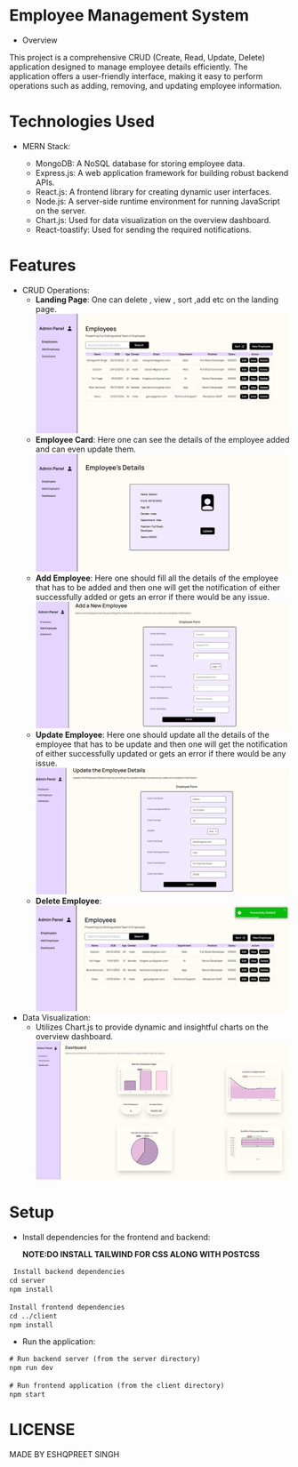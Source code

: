 # Employee Management System

- Overview

This project is a comprehensive CRUD (Create, Read, Update, Delete) application designed to manage employee details efficiently. The application offers a user-friendly interface, making it easy to perform operations such as adding, removing, and updating employee information.

# Technologies Used

- MERN Stack:

  - MongoDB: A NoSQL database for storing employee data.
  - Express.js: A web application framework for building robust backend APIs.
  - React.js: A frontend library for creating dynamic user interfaces.
  - Node.js: A server-side runtime environment for running JavaScript on the server.
  - Chart.js: Used for data visualization on the overview dashboard.
  - React-toastify: Used for sending the required notifications.

# Features

- CRUD Operations:
  - **Landing Page**:
  One can delete , view , sort ,add etc on the landing page.
  ![Alt text](Landingpage.PNG)
  - **Employee Card**:
  Here one can see the details of the employee added and can even update them.
  ![Alt text](EmployeeDetails.PNG)
  - **Add Employee**:
  Here one should fill all the details of the employee that has to be added and then one will get the notification of either successfully added or gets an error if there would be any issue.
  ![Alt text](EmployeeForm.PNG)
  - **Update Employee**:
  Here one should update all the details of the employee that has to be update and then one will get the notification of either successfully updated or gets an error if there would be any issue.
  ![Alt text](image.png)
  - **Delete Employee**:
  ![Alt text](DeleteEmployee.PNG)
- Data Visualization:
  - Utilizes Chart.js to provide dynamic and insightful charts on the overview dashboard.
  ![Alt text](<Dashboard(Zoom Out).PNG>)

# Setup

- Install dependencies for the frontend and backend:

  **NOTE:DO INSTALL TAILWIND FOR CSS ALONG WITH POSTCSS** 
```
 Install backend dependencies
cd server
npm install

Install frontend dependencies
cd ../client
npm install
```

- Run the application:

```
# Run backend server (from the server directory)
npm run dev

# Run frontend application (from the client directory)
npm start
```
# LICENSE
MADE BY ESHQPREET SINGH
